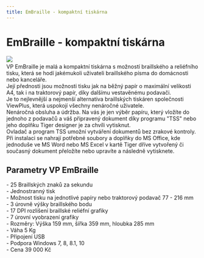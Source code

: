 ```yaml
---
title: EmBraille - kompaktní tiskárna
---
```

# EmBraille - kompaktní tiskárna

[![](admin/upload/EmBraille.jpg)](admin/upload/EmBraille.jpg)    
VP EmBraille je malá a kompaktní tiskárna s možností braillského a reliéfního tisku, která se hodí jakémukoli uživateli braillského písma do domácnosti nebo kanceláře.  
Její přednosti jsou možnosti tisku jak na běžný papír o maximální velikosti A4, tak i na traktorový papír, díky dalšímu vestavěnému podavači.  
Je to nejlevnější a nejmenší alternativa braillských tiskáren společnosti ViewPlus, která uspokojí všechny nenáročné uživatele.  
Nenáročná obsluha a údržba. Na vás je jen výběr papíru, který vložíte do jednoho z podavačů a váš připravený dokument díky programu "TSS" nebo jeho doplňku Tiger designer je za chvíli vytisknut.  
Ovladač a program TSS umožní vytváření dokumentů bez zrakové kontroly.  
Při instalaci se nahrají potřebné soubory a doplňky do MS Office, kde jednoduše ve MS Word nebo MS Excel v kartě Tiger dříve vytvořený či současný dokument přeložíte nebo upravíte a následně vytisknete.  
  

## Parametry VP EmBraille

  
\- 25 Braillských znaků za sekundu  
\- Jednostranný tisk  
\- Možnost tisku na jednotlivé papíry nebo traktorový podavač 77 - 216 mm  
\- 3 úrovně výšky braillského bodu  
\- 17 DPI rozlišení braillské reliéfní grafiky  
\- 7 úrovní vyobrazení grafiky  
\- Rozměry: Výška 159 mm, šířka 359 mm, hloubka 285 mm  
\- Váha 5 Kg  
\- Připojení USB  
\- Podpora Windows 7, 8, 8.1, 10  
\- Cena 39 000 Kč